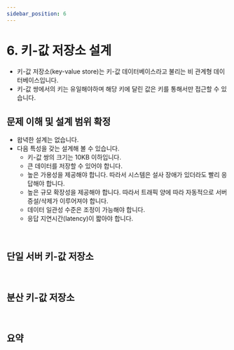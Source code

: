 ```yaml
---
sidebar_position: 6
---
```


# 6. 키-값 저장소 설계

- 키-값 저장소(key-value store)는 키-값 데이터베이스라고 불리는 비 관계형 데이터베이스입니다.
- 키-값 쌍에서의 키는 유일해야하며 해당 키에 달린 값은 키를 통해서만 접근할 수 있습니다.

## 문제 이해 및 설계 범위 확정

- 왑녁한 설계는 없습니다.
- 다음 특성을 갖는 설계해 볼 수 있습니다.
  - 키-값 쌍의 크기는 10KB 이하입니다.
  - 큰 데이터를 저장할 수 있어야 합니다.
  - 높은 가용성을 제공해야 합니다. 따라서 시스템은 설사 장애가 있더라도 빨리 응답해야 합니다.
  - 높은 규모 확장성을 제공해야 합니다. 따라서 트래픽 양에 따라 자동적으로 서버 증설/삭제가 이루어져야 합니다.
  - 데이터 일관성 수준은 조정이 가능해야 합니다.
  - 응답 지연시간(latency)이 짧아야 합니다.

<br/>

## 단일 서버 키-값 저장소

<br/>

## 분산 키-값 저장소

<br/>

## 요약